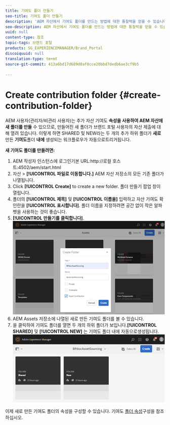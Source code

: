 ```yaml
---
title: 기여도 폴더 만들기
seo-title: 기여도 폴더 만들기
description: 'AEM 자산에서 기여도 폴더를 만드는 방법에 대한 통찰력을 얻을 수 있습니다. '
seo-description: AEM 자산에서 기여도 폴더를 만드는 방법에 대한 통찰력을 얻을 수 있습니다.
uuid: null
content-type: 참조
topic-tags: 브랜드 포털
products: SG_EXPERIENCEMANAGER/Brand_Portal
discoiquuid: null
translation-type: tm+mt
source-git-commit: 413a6bd17d689d0af0cce20bbd7dedb6ae3cf9b5

---
```



# Create contribution folder {#create-contribution-folder}

AEM 사용자(관리자/비관리 사용자)는 추가 자산 기여도 **속성을 사용하여 AEM 자산에 새 폴더를 만들** 수 있으므로, 만들어진 새 폴더가 브랜드 포털 사용자의 자산 제출에 대해 열려 있습니다.  이렇게 하면 SHARED 및 NEW라는 두 개의 추가 하위 폴더가 **새로** 만든 **기여도**&#x200B;폴더 **내에** 생성되는 워크플로우가 자동으로트리거됩니다.

**새 기여도 폴더를 만들려면:**
1. AEM 작성자 인스턴스에 로그인기본 URL:http://로컬 호스트:4502/aem/start.html
1. 자산 &gt; **[!UICONTROL 파일로 이동합니다.]** AEM 자산 저장소의 모든 기존 폴더가 나열됩니다.
1. Click **[!UICONTROL Create]** to create a new folder. 폴더 만들기 팝업 창이 열립니다.
1. 폴더의 **[!UICONTROL 제목]** 및 **[!UICONTROL 이름을]** 입력하고 자산 기여도 확인란을 **[!UICONTROL 표시합니다]**.
폴더 이름을 지정하려면 공간 없이 작은 알파벳을 사용하는 것이 좋습니다.
1. **[!UICONTROL 만들기를 클릭합니다]**.
   ![](assets/create-contribution-folder.png)
1. AEM Assets 저장소에 나열된 새로 만든 기여도 폴더를 볼 수 있습니다.
1. 을 클릭하여 기여도 폴더를 열면 두 개의 하위 폴더가 보입니다.**[!UICONTROL SHARED]** 및 **[!UICONTROL NEW]** 는 기여도 폴더 내에 자동으로생성됩니다.\
   ![](assets/contribution-folder.png)

이제 새로 만든 기여도 폴더의 속성을 구성할 수 있습니다. 기여도 [폴더 속성](brand-portal-configure-contribution-folder-properties.md)구성을 참조하십시오.